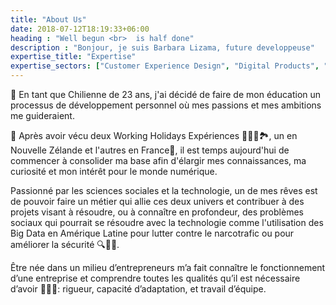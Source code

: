 ```yaml
---
title: "About Us"
date: 2018-07-12T18:19:33+06:00
heading : "Well begun <br>  is half done"
description : "Bonjour, je suis Barbara Lizama, future developpeuse"
expertise_title: "Expertise"
expertise_sectors: ["Customer Experience Design", "Digital Products", "Development", "Campaign & Content", "Employer Branding", "Animation & Motion Graphics", "Packaging & Product Design", "Retail & Spacial", "Print & Editorial Design", "Concept/Text", "Information Design"]
---
```


🙋‍ En tant que Chilienne de 23 ans, j'ai décidé de faire de mon éducation un processus de développement personnel où mes passions et mes ambitions me guideraient.

📍 Après avoir vécu deux Working Holidays Expériences 🧗🏻‍♀️🏞, un en Nouvelle Zélande et l'autres en France🥐, il est temps aujourd'hui de commencer à consolider ma base afin d'élargir mes connaissances, ma curiosité et mon intérêt pour le monde numérique.

Passionné par les sciences sociales et la technologie, un de mes rêves est de pouvoir faire un métier qui allie ces deux univers et contribuer à des projets visant à résoudre, ou à connaître en profondeur, des problèmes sociaux qui pourrait se résoudre avec la technologie comme l'utilisation des Big Data en Amérique Latine pour lutter contre le narcotrafic ou pour améliorer la sécurité 🔍👩‍💻.

Être née dans un milieu d’entrepreneurs m’a fait connaître le fonctionnement d’une entreprise et comprendre toutes les qualités qu’il est nécessaire d’avoir 🏄🏻‍♀️: rigueur, capacité d’adaptation, et travail d’équipe.
